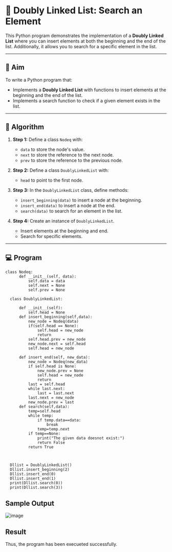 # 📝 Doubly Linked List: Search an Element

This Python program demonstrates the implementation of a **Doubly Linked List** where you can insert elements at both the beginning and the end of the list. Additionally, it allows you to search for a specific element in the list.

---

## 🎯 Aim

To write a Python program that:
- Implements a **Doubly Linked List** with functions to insert elements at the beginning and the end of the list.
- Implements a search function to check if a given element exists in the list.

---

## 🧠 Algorithm

1. **Step 1:** Define a class `Nodeq` with:
   - `data` to store the node's value.
   - `next` to store the reference to the next node.
   - `prev` to store the reference to the previous node.

2. **Step 2:** Define a class `DoublyLinkedList` with:
   - `head` to point to the first node.

3. **Step 3:** In the `DoublyLinkedList` class, define methods:
   - `insert_beginning(data)` to insert a node at the beginning.
   - `insert_end(data)` to insert a node at the end.
   - `search(data)` to search for an element in the list.

4. **Step 4:** Create an instance of `DoublyLinkedList`.
   - Insert elements at the beginning and end.
   - Search for specific elements.

---

## 💻 Program
```
class Nodeq: 
      def __init__(self, data): 
          self.data = data 
          self.next = None
          self.prev = None
  
  class DoublyLinkedList: 
  
      def __init__(self): 
          self.head = None
      def insert_beginning(self,data):
          new_node = Nodeq(data)  
          if(self.head == None): 
              self.head = new_node     
              return    
          self.head.prev = new_node   
          new_node.next = self.head   
          self.head = new_node    
  
      def insert_end(self, new_data): 
          new_node = Nodeq(new_data) 
          if self.head is None: 
              new_node.prev = None
              self.head = new_node 
              return 
          last = self.head 
          while last.next: 
              last = last.next
          last.next = new_node 
          new_node.prev = last 
      def search(self,data):
          temp=self.head
          while temp:
              if temp.data==data:
                  break
              temp=temp.next
          if temp==None:
              print("The given data doesnot exist:")
              return False
          return True
          
          
  
  Dllist = DoublyLinkedList() 
  Dllist.insert_beginning(2)
  Dllist.insert_end(0)
  Dllist.insert_end(1)
  print(Dllist.search(0)) 
  print(Dllist.search(3))
```

## Sample Output
![image](https://github.com/user-attachments/assets/d632c5f3-711d-4a5a-a973-a9313e7fd2b1)

## Result
Thus, the program has been execueted successfully.
